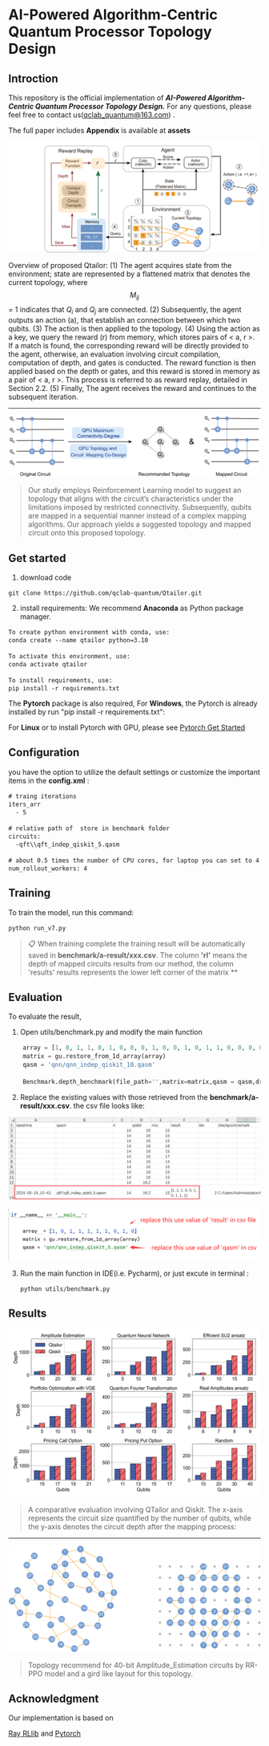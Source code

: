 # AI-Powered Algorithm-Centric Quantum Processor Topology Design



## Introction

This repository is the official implementation of ***AI-Powered Algorithm-Centric Quantum Processor Topology Design.***     For any questions, please feel free to contact us(qclab_quantum@163.com) .

The full paper includes **Appendix**  is available at **assets**

![Overview](./temp/overview.png)

Overview of proposed Qtailor: (1) The agent acquires state from the environment; state are represented by a flattened matrix that denotes the current topology, where $$M_{ij}$$ = 1 indicates that $Q_i$ and $Q_j$ are connected. (2) Subsequently, the agent outputs an action (a), that establish an connection between which two qubits. (3) The action is then applied to the topology. (4) Using the action as a key, we query the reward (r) from memory, which stores pairs of < a, r >. If a match is found, the corresponding reward will be directly provided to the agent, otherwise, an evaluation involving circuit compilation, computation of depth, and gates is conducted. The reward function is then applied based on the depth or gates, and this reward is stored in memory as a pair of < a, r >. This process is referred to as reward replay, detailed in Section 2.2. (5) Finally, The agent receives the reward and continues to the subsequent iteration.
<hr/>

![](./temp/intro2.png)

> Our study employs Reinforcement Learning model to suggest an topology that aligns with the circuit’s characteristics under the limitations imposed by restricted connectivity. Subsequently, qubits are mapped in a sequential manner instead of a complex mapping algorithms. Our approach yields a suggested topology and mapped circuit onto this proposed topology.


## Get started

1. download code

```
git clone https://github.com/qclab-quantum/Qtailor.git
```



2. install requirements:
We recommend **Anaconda** as Python package manager.
```setup
To create python environment with conda, use:
conda create --name qtailor python=3.10

To activate this environment, use:
conda activate qtailor

To install requirements, use:
pip install -r requirements.txt
```

The  **Pytorch**  package is also required, For **Windows**, the Pytorch  is already installed  by run "pip install -r requirements.txt":

For **Linux** or to install Pytorch with GPU,  please see [Pytorch Get Started](https://pytorch.org/get-started/locally/)


## Configuration

you have the option to utilize the default settings or customize the important items in the **config.xml** :

```
# traing iterations
iters_arr
  - 5
  
# relative path of  store in benchmark folder
circuits:
  -qft\\qft_indep_qiskit_5.qasm
  
# about 0.5 times the number of CPU cores, for laptop you can set to 4
num_rollout_workers: 4
```



## Training

To train the model, run this command:

```train
python run_v7.py
```

>📋  When training complete the training result will be automatically saved in **benchmark/a-result/xxx.csv**.
> The column **'rl'** means the depth of mapped circuits results from our method, the column 'results'  results represents the lower left corner of the matrix **

## Evaluation

To evaluate the result,

1. Open utils/benchmark.py  and modify the main function

```python
    array = [1, 0, 1, 1, 0, 1, 0, 0, 0, 1, 0, 0, 1, 0, 1, 1, 0, 0, 0, 0, 1, 0, 1, 0, 0, 1, 0, 1, 0, 0, 1, 1, 0, 0, 0, 1, 0, 1, 0, 0, 1, 1, 0, 0, 1]
    matrix = gu.restore_from_1d_array(array)
    qasm = 'qnn/qnn_indep_qiskit_10.qasm'
    
    Benchmark.depth_benchmark(file_path='',matrix=matrix,qasm = qasm,draw = True,show_in_html=True)
```

2. Replace the existing values with those retrieved from the **benchmark/a-result/xxx.csv**. the csv file looks like:

![](./temp/readme2.png)

![](./temp/readme1.png)



3. Run the main function in IDE(i.e. Pycharm), or just excute in terminal :

   ```shell
   python utils/benchmark.py
   ```



## Results

![](./data/fig/benchmarkBar.png)

>A comparative evaluation involving QTailor and Qiskit. The x-axis represents the circuit size quantified by the number of qubits, while the y-axis denotes the circuit depth after the mapping
>process:

<hr>

![](./data/fig/ae1.png) 

> Topology recommend for 40-bit Amplitude_Estimation circuits by RR-PPO model and a gird like layout for this topology.

## Acknowledgment
Our implementation is based on 

[Ray RLlib](https://github.com/ray-project/ray/tree/master/rllib) and [Pytorch]()
